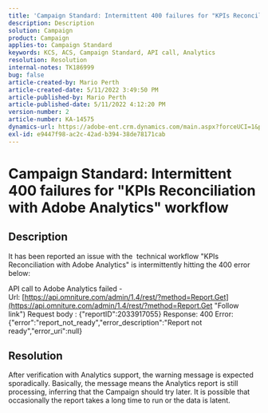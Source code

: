 ```yaml
---
title: 'Campaign Standard: Intermittent 400 failures for "KPIs Reconciliation with Adobe Analytics" workflow'
description: Description
solution: Campaign
product: Campaign
applies-to: Campaign Standard
keywords: KCS, ACS, Campaign Standard, API call, Analytics
resolution: Resolution
internal-notes: TK186999
bug: false
article-created-by: Mario Perth
article-created-date: 5/11/2022 3:49:50 PM
article-published-by: Mario Perth
article-published-date: 5/11/2022 4:12:20 PM
version-number: 2
article-number: KA-14575
dynamics-url: https://adobe-ent.crm.dynamics.com/main.aspx?forceUCI=1&pagetype=entityrecord&etn=knowledgearticle&id=d8c285fa-41d1-ec11-a7b5-0022480a8d10
exl-id: e9447f98-ac2c-42ad-b394-38de78171cab
---
```

# Campaign Standard: Intermittent 400 failures for "KPIs Reconciliation with Adobe Analytics" workflow

## Description


It has been reported an issue with the  technical workflow "KPIs Reconciliation with Adobe Analytics" is intermittently hitting the 400 error below:

API call to Adobe Analytics failed - Url: [https://api.omniture.com/admin/1.4/rest/?method=Report.Get](https://api.omniture.com/admin/1.4/rest/?method=Report.Get "Follow link") Request body : {"reportID":2033917055} Response: 400 Error: {"error":"report_not_ready","error_description":"Report not ready","error_uri":null}


## Resolution


After verification with Analytics support, the warning message is expected sporadically. Basically, the message means the Analytics report is still processing, inferring that the Campaign should try later. It is possible that occasionally the report takes a long time to run or the data is latent.
